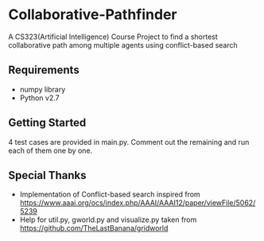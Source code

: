 # Collaborative-Pathfinder
A CS323(Artificial Intelligence) Course Project to find a shortest collaborative path among multiple agents using conflict-based search

## Requirements
- numpy library
- Python v2.7

## Getting Started
4 test cases are provided in main.py. Comment out the remaining and run each of them one by one.

## Special Thanks
- Implementation of Conflict-based search inspired from https://www.aaai.org/ocs/index.php/AAAI/AAAI12/paper/viewFile/5062/5239
- Help for util.py, gworld.py and visualize.py taken from https://github.com/TheLastBanana/gridworld
